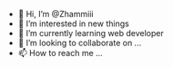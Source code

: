 - 👋 Hi, I’m @Zhammiii
- 👀 I’m interested in new things
- 🌱 I’m currently learning web developer
- 💞️ I’m looking to collaborate on ...
- 📫 How to reach me ...

<!---
Zhammiii/Zhammiii is a ✨ special ✨ repository because its `README.md` (this file) appears on your GitHub profile.
You can click the Preview link to take a look at your changes.
--->
